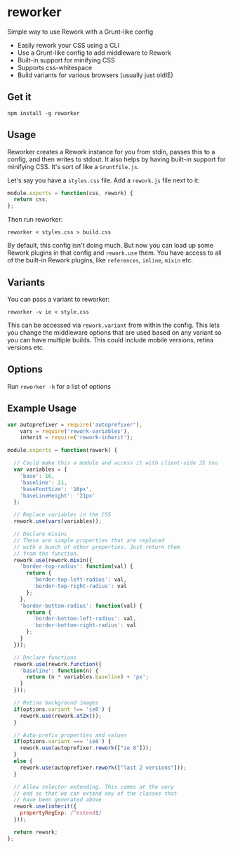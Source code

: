 reworker
========

Simple way to use Rework with a Grunt-like config

* Easily rework your CSS using a CLI
* Use a Grunt-like config to add middleware to Rework
* Built-in support for minifying CSS
* Supports css-whitespace
* Build variants for various browsers (usually just oldIE)

## Get it

```
npm install -g reworker
```

## Usage

Reworker creates a Rework instance for you from stdin, passes this to a config, and then writes to stdout. It also
helps by having built-in support for minifying CSS. It's sort of like a `Gruntfile.js`.

Let's say you have a `styles.css` file. Add a `rework.js` file next to it:

```js
module.exports = function(css, rework) {
  return css;
};
```

Then run reworker:

```
reworker < styles.css > build.css
```

By default, this config isn't doing much. But now you can load up some Rework
plugins in that config and `rework.use` them. You have access to all of the 
built-in Rework plugins, like `references`, `inline`, `mixin` etc.

## Variants

You can pass a variant to reworker:

```
reworker -v ie < style.css
```

This can be accessed via `rework.variant` from within the config. This lets
you change the middleware options that are used based on any variant so you
can have multiple builds. This could include mobile versions, retina versions etc.

## Options

Run `reworker -h` for a list of options

## Example Usage

```js
var autoprefixer = require('autoprefixer'),
    vars = require('rework-variables'),
    inherit = require('rework-inherit');

module.exports = function(rework) {

  // Could make this a module and access it with client-side JS too
  var variables = {
    'base': 16,
    'baseline': 21,
    'baseFontSize': '16px',
    'baseLineHeight': '21px'
  };

  // Replace variables in the CSS
  rework.use(vars(variables));

  // Declare mixins
  // These are simple properties that are replaced
  // with a bunch of other properties. Just return them
  // from the function.
  rework.use(rework.mixin({
    'border-top-radius': function(val) {
      return {
        'border-top-left-radius': val,
        'border-top-right-radius': val
      };
    },
    'border-bottom-radius': function(val) {
      return {
        'border-bottom-left-radius': val,
        'border-bottom-right-radius': val
      };
    }
  }));

  // Declare functions
  rework.use(rework.function({
    'baseline': function(n) {
      return (n * variables.baseline) + 'px';
    }
  }));

  // Retina background images
  if(options.variant !== 'ie8') {
    rework.use(rework.at2x());
  }

  // Auto-prefix properties and values
  if(options.variant === 'ie8') {
    rework.use(autoprefixer.rework(["ie 8"]));
  }
  else {
    rework.use(autoprefixer.rework(["last 2 versions"]));
  }

  // Allow selector extending. This comes at the very
  // end so that we can extend any of the classes that
  // have been generated above
  rework.use(inherit({
    propertyRegExp: /^extend$/
  }));

  return rework;
};
```
